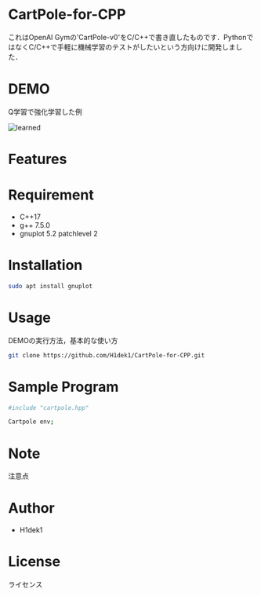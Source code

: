 # CartPole-for-CPP

これはOpenAI Gymの'CartPole-v0'をC/C++で書き直したものです．PythonではなくC/C++で手軽に機械学習のテストがしたいという方向けに開発しました．

# DEMO

Q学習で強化学習した例

![learned](https://user-images.githubusercontent.com/56115620/76943403-a1b56880-6942-11ea-90d1-4135a84e7d9a.gif)
 
# Features
 

 
# Requirement
 
* C++17
* g++ 7.5.0
* gnuplot 5.2 patchlevel 2
 
# Installation
 
```bash
sudo apt install gnuplot
```
 
# Usage
 
DEMOの実行方法，基本的な使い方
 
```bash
git clone https://github.com/H1dek1/CartPole-for-CPP.git
```

# Sample Program

```bash
#include "cartpole.hpp"
```

```bash
Cartpole env;
```
 
# Note
 
注意点
 
# Author

* H1dek1
 
# License

ライセンス
